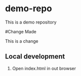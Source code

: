 # demo-repo

This is a demo repository

#Change Made

This is a change

## Local development

1. Open index.html in out browser